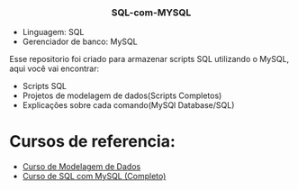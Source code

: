 <h3 align="center">SQL-com-MYSQL</h3>

- Linguagem: SQL
- Gerenciador de banco: MySQL

Esse repositorio foi criado para armazenar scripts SQL utilizando o MySQL, aqui você vai encontrar:

- Scripts SQL
- Projetos de modelagem de dados(Scripts Completos)
- Explicações sobre cada comando(MySQl Database/SQL)


# Cursos de referencia:
- <a href="https://youtube.com/playlist?list=PLucm8g_ezqNoNHU8tjVeHmRGBFnjDIlxD">Curso de Modelagem de Dados</a>
- <a href="https://youtube.com/playlist?list=PLbIBj8vQhvm2WT-pjGS5x7zUzmh4VgvRk">Curso de SQL com MySQL (Completo)</a>



